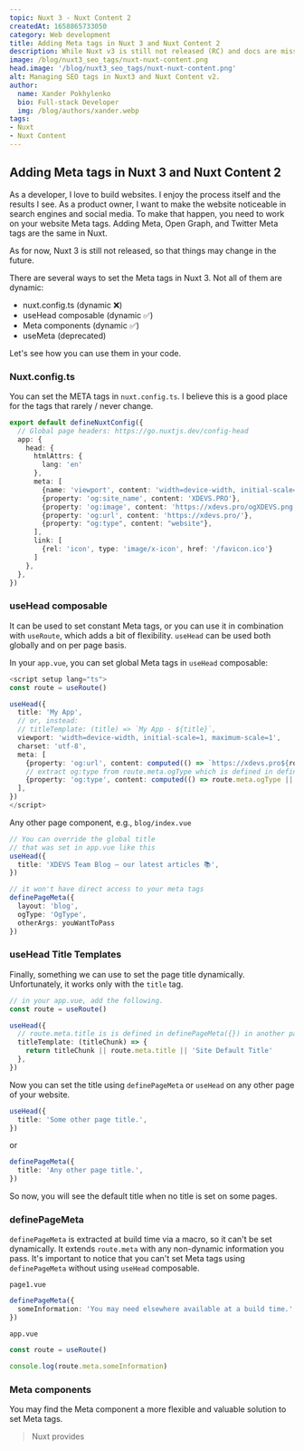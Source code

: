 ```yaml
---  
topic: Nuxt 3 - Nuxt Content 2  
createdAt: 1658865733050  
category: Web development  
title: Adding Meta tags in Nuxt 3 and Nuxt Content 2  
description: While Nuxt v3 is still not released (RC) and docs are missing some pages, it doesn't stop enthusiasts from using it.  
image: /blog/nuxt3_seo_tags/nuxt-nuxt-content.png  
head.image: '/blog/nuxt3_seo_tags/nuxt-nuxt-content.png'  
alt: Managing SEO tags in Nuxt3 and Nuxt Content v2.  
author:  
  name: Xander Pokhylenko  
  bio: Full-stack Developer  
  img: /blog/authors/xander.webp  
tags:
- Nuxt
- Nuxt Content
---  
```


## Adding Meta tags in Nuxt 3 and Nuxt Content 2
As a developer, I love to build websites. I enjoy the process itself and the results I see.
As a product owner, I want to make the website noticeable in search engines and social media. To make that happen, you need to work on your website Meta tags. Adding Meta, Open Graph, and Twitter Meta tags are the same in Nuxt.

As for now, Nuxt 3 is still not released, so that things may change in the future.

There are several ways to set the Meta tags in Nuxt 3. Not all of them are dynamic:

- nuxt.config.ts (dynamic ❌)
- useHead composable (dynamic ✅)
- Meta components (dynamic ✅)
- useMeta (deprecated)

Let's see how you can use them in your code.

### Nuxt.config.ts
You can set the META tags in `nuxt.config.ts`. I believe this is a good place for the tags
that rarely / never change.

```ts
export default defineNuxtConfig({
  // Global page headers: https://go.nuxtjs.dev/config-head
  app: {
    head: {
      htmlAttrs: {
        lang: 'en'
      },
      meta: [
        {name: 'viewport', content: 'width=device-width, initial-scale=1'},
        {property: 'og:site_name', content: 'XDEVS.PRO'},
        {property: 'og:image', content: 'https://xdevs.pro/ogXDEVS.png'},
        {property: 'og:url', content: 'https://xdevs.pro/'},
        {property: "og:type", content: "website"},
      ],
      link: [
        {rel: 'icon', type: 'image/x-icon', href: '/favicon.ico'}
      ]
    },
  },
})
```


### useHead composable
It can be used to set constant Meta tags, or you can use it in combination with `useRoute`, which adds a bit of flexibility. `useHead` can be used both globally and on per page basis.

In your `app.vue`, you can set global Meta tags in `useHead` composable:
```ts
<script setup lang="ts">
const route = useRoute()

useHead({
  title: 'My App',
  // or, instead:
  // titleTemplate: (title) => `My App - ${title}`,
  viewport: 'width=device-width, initial-scale=1, maximum-scale=1',
  charset: 'utf-8',
  meta: [
    {property: 'og:url', content: computed(() => `https://xdevs.pro${route.path}`)},
    // extract og:type from route.meta.ogType which is defined in definePageMeta({}) on any other page
    {property: 'og:type', content: computed(() => route.meta.ogType || 'website')}
  ],
})
</script>
```

Any other page component, e.g., `blog/index.vue`
```ts
// You can override the global title 
// that was set in app.vue like this
useHead({  
  title: 'XDEVS Team Blog – our latest articles 📚',  
})  

// it won't have direct access to your meta tags
definePageMeta({  
  layout: 'blog', 
  ogType: 'OgType',
  otherArgs: youWantToPass 
})
```


### useHead Title Templates

Finally, something we can use to set the page title dynamically. Unfortunately, it works only with the `title` tag.

```ts
// in your app.vue, add the following.
const route = useRoute()

useHead({
  // route.meta.title is is defined in definePageMeta({}) in another page component
  titleTemplate: (titleChunk) => {
    return titleChunk || route.meta.title || 'Site Default Title'
  },
})
```

Now you can set the title using `definePageMeta` or `useHead` on any other page of your website.

```ts
useHead({
  title: 'Some other page title.',
})
```
or
```ts
definePageMeta({
  title: 'Any other page title.',
})
```

So now, you will see the default title when no title is set on some pages.


### definePageMeta
`definePageMeta` is extracted at build time via a macro, so it can't be set dynamically.
It extends `route.meta` with any non-dynamic information you pass. It's important to notice that you can't set Meta tags using `definePageMeta` without using `useHead` composable.

`page1.vue`
```ts
definePageMeta({
  someInformation: 'You may need elsewhere available at a build time.'
})
```

`app.vue`
```ts
const route = useRoute()

console.log(route.meta.someInformation)
```


### Meta components
You may find the Meta component a more flexible and valuable solution to set Meta tags.

> Nuxt provides <Title>, <Base>, <Script>, <Style>, <Meta>, <Link>, <Body>, <Html> and <Head> components so that you can interact directly with your metadata within your component's template.

They can be used with any dynamic data like a regular Nuxt component.

```html
<template>
  <div>
    <Head>
      <Meta property="og:title" content="XDEVS – Top Software Engineers for your needs ❤️‍🔥"/>
      <Meta property="og:description" content="Web / mobile app development and consulting across different cycles of your product life." />
      <Meta name="description" :content="pageDescriptionRef" />
    </Head>
  </div>
</template>
```


## How do I set META tags with Nuxt Content v2?

Managing Meta tags in Nuxt Content is made very easy.

- [Front-matter](https://content.nuxtjs.org/guide/writing/markdown#front-matter):
> Front-matter is a convention of Markdown-based CMS to provide meta-data to pages, like description or title. In Nuxt Content, the front-matter uses the YAML syntax with `key: value` pairs.

```
yourArticle.md

---
title: Managing SEO (Meta) tags in Nuxt 3 and Nuxt Content 2
description: Your article description.
---
```

- [useContentHead()](https://content.nuxtjs.org/guide/writing/markdown#front-matter) This is basically the same as `useHead()` that we talked about earlier.
>`useContentHead()` is a composable providing a binding between your content data and `useHead()`.
```
yourArticle.md

---
title: Managing SEO (Meta) tags in Nuxt 3 and Nuxt Content 2
description: Your article description.
image:
  src: '/assets/image.jpg'
  alt: 'An image showcasing My Page.'
  width: 400
  height: 300
head:
  meta:
    - name: 'keywords'
      content: 'nuxt, vue, content'
    - name: 'robots'
      content: 'index, follow'
    - name: 'author'
      content: 'NuxtLabs'
---
```
Moreover, you can dynamically use Nuxt Meta components to set Meta tags on the article page. To see a real-world example of setting Meta tags in the Nuxt 3 project, you can check our [repo](https://github.com/XDEVS-PRO/XDEVS-website).


### Conclusion
There is definitely more than one way to set Meta tags in the Nuxt 3 framework. Is it bad or good? It's up to you. Having the possibility to make the same thing in multiple ways may be confusing for some people, including myself, but as Nuxt 3 is getting released, I believe we will get more clarification regarding adding Meta tags :) 
